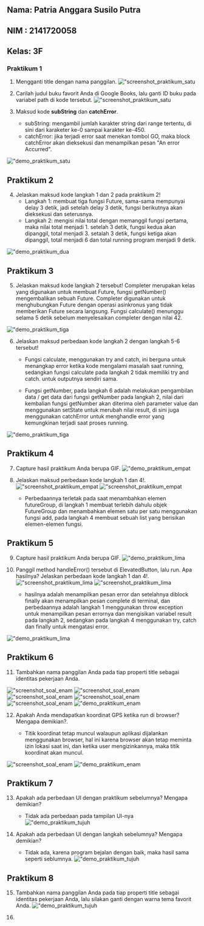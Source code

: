 ## Nama: Patria Anggara Susilo Putra
## NIM : 2141720058
## Kelas: 3F

### Praktikum 1

1. Mengganti title dengan nama panggilan.
!["screenshot_praktikum_satu](docs/images/praktikum1/soal/soal1.png)

2. Carilah judul buku favorit Anda di Google Books, lalu ganti ID buku pada variabel path di kode tersebut.
!["screenshot_praktikum_satu](docs/images/praktikum1/soal/soal2.png)

3. Maksud kode **subString** dan **catchError**.
   - subString: mengambil jumlah karakter string dari range tertentu, di sini dari karaketer ke-0 sampai karakter ke-450.
   - catchError: jika terjadi error saat menekan tombol GO, maka block catchError akan dieksekusi dan menampilkan pesan "An error Accurred".

!["demo_praktikum_satu](docs/images/praktikum1/soal/demo.gif)

## Praktikum 2

4. Jelaskan maksud kode langkah 1 dan 2 pada praktikum 2!
   -  Langkah 1: membuat tiga fungsi Future, sama-sama mempunyai delay 3 detik, jadi setelah delay 3 detik, fungsi berikutnya akan dieksekusi dan seterusnya.
   - Langkah 2: mengisi nilai total dengan memanggil fungsi pertama, maka nilai total menjadi 1. setelah 3 detik, fungsi kedua akan dipanggil, total menjadi 3. setalah 3 detik, fungsi ketiga akan dipanggil, total menjadi 6 dan total running program menjadi 9 detik.

!["demo_praktikum_dua](docs/images/praktikum2/soal/demo.gif)

## Praktikum 3

5. Jelaskan maksud kode langkah 2 tersebut!
   Completer merupakan kelas yang digunakan untuk membuat Future, fungsi getNumber() mengembalikan sebuah Future. Completer digunakan untuk menghubungkan Future dengan operasi asinkronus yang tidak memberikan Future secara langsung. Fungsi calculate() menunggu selama 5 detik sebelum menyelesaikan completer dengan nilai 42.

!["demo_praktikum_tiga](docs/images/praktikum3/soal/demo_1.gif)

6. Jelaskan maksud perbedaan kode langkah 2 dengan langkah 5-6 tersebut!
   - Fungsi calculate, menggunakan try and catch, ini berguna untuk menangkap error ketika kode mengalami masalah saat running, sedangkan fungsi calculate pada langkah 2 tidak memiliki try and catch. untuk outputnya sendiri sama.

   - Fungsi getNumber, pada langkah 6 adalah melakukan pengambilan data / get data dari fungsi getNumber pada langkah 2, nilai dari kembalian fungsi getNumber akan diterima oleh parameter value dan menggunakan setState untuk merubah nilai result, di sini juga menggunakan catchError untuk menghandle error yang kemungkinan terjadi saat proses running.

!["demo_praktikum_tiga](docs/images/praktikum3/soal/demo_2.gif)

##  Praktikum 4

7. Capture hasil praktikum Anda berupa GIF.
!["demo_praktikum_empat](docs/images/praktikum4/soal/demo.gif)

8. Jelaskan maksud perbedaan kode langkah 1 dan 4!.
!["screenshot_praktikum_empat](docs/images/praktikum4/langkah1.png)
!["screenshot_praktikum_empat](docs/images/praktikum4/langkah4.png)

   - Perbedaannya terletak pada saat menambahkan elemen futureGroup, di langkah 1 membuat terlebih dahulu objek FutureGroup dan menambahkan elemen satu per satu menggunakan fungsi add, pada langkah 4 membuat sebuah list yang berisikan elemen-elemen fungsi.

##  Praktikum 5

9. Capture hasil praktikum Anda berupa GIF.
!["demo_praktikum_lima](docs/images/praktikum5/soal/demo_1.gif)

10. Panggil method handleError() tersebut di ElevatedButton, lalu run. Apa hasilnya? Jelaskan perbedaan kode langkah 1 dan 4!.
!["screenshot_praktikum_lima](docs/images/praktikum5/langkah1.png)
!["screenshot_praktikum_lima](docs/images/praktikum5/langkah4.png)

    - hasilnya adalah menampilkan pesan error dan setelahnya diblock finally akan menampilkan pesan complete di terminal, dan perbedaannya adalah langkah 1 menggunakan throw exception untuk menampilkan pesan errornya dan mengisikan variabel result pada langkah 2, sedangkan pada langkah 4 menggunakan try, catch dan finally untuk mengatasi error.

!["demo_praktikum_lima](docs/images/praktikum5/soal/demo_2.gif)

## Praktikum 6

11. Tambahkan nama panggilan Anda pada tiap properti title sebagai identitas pekerjaan Anda.

!["screenshot_soal_enam](docs/images/praktikum6/soal/soal_11a.png)
!["screenshot_soal_enam](docs/images/praktikum6/soal/soal_11b.png)
!["screenshot_soal_enam](docs/images/praktikum6/soal/soal_11c.png)
!["screenshot_soal_enam](docs/images/praktikum6/soal/soal_11d.png)
!["screenshot_soal_enam](docs/images/praktikum6/soal/soal_11e.png)
!["demo_praktikum_enam](docs/images/praktikum6/soal/demo_1.gif)

12. Apakah Anda mendapatkan koordinat GPS ketika run di browser? Mengapa demikian?.

    - Titik koordinat tetap muncul walaupun aplikasi dijalankan menggunakan browser, hal ini karena browser akan tetap meminta izin lokasi saat ini, dan ketika user mengizinkannya, maka titik koordinat akan muncul.

!["screenshot_soal_enam](docs/images/praktikum6/soal/soal_12.png)
!["demo_praktikum_enam](docs/images/praktikum6/soal/demo_2.gif)

## Praktikum 7

13. Apakah ada perbedaan UI dengan praktikum sebelumnya? Mengapa demikian?
    - Tidak ada perbedaan pada tampilan UI-nya
!["demo_praktikum_tujuh](docs/images/praktikum7/soal/demo_1.gif)

14. Apakah ada perbedaan UI dengan langkah sebelumnya? Mengapa demikian?
    - Tidak ada, karena program bejalan dengan baik, maka hasil sama seperti seblumnya.
!["demo_praktikum_tujuh](docs/images/praktikum7/soal/demo_2.gif)

## Praktikum 8

15. Tambahkan nama panggilan Anda pada tiap properti title sebagai identitas pekerjaan Anda, lalu silakan ganti dengan warna tema favorit Anda.
!["demo_praktikum_tujuh](docs/images/praktikum7/soal/demo_1.gif)

16. 
